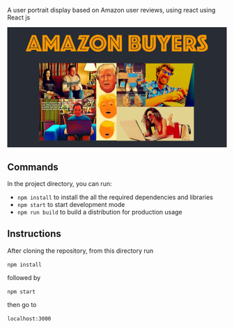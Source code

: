 A user portrait display based on Amazon user reviews, using react using React js

![image](https://github.com/TornadoDecimatesTrailerPark/React-Amazon-reviews-visualization/blob/master/public/preview.png)

## Commands

In the project directory, you can run:

* `npm install` to install the all the required dependencies and libraries
* `npm start` to start development mode
* `npm run build` to build a distribution for production usage


## Instructions

After cloning the repository, from this directory run

`npm install`

followed by

`npm start`

then go to

`localhost:3000`

